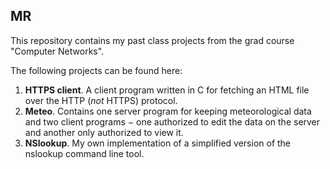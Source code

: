 ## MR
This repository contains my past class projects from the grad course "Computer Networks".

The following projects can be found here:
1. **HTTPS client**. A client program written in C for fetching an HTML file over the HTTP (*not* HTTPS) protocol.
2. **Meteo**. Contains one server program for keeping meteorological data and two client programs $-$ one authorized to edit the data on the server
and another only authorized to view it.
3. **NSlookup**. My own implementation of a simplified version of the nslookup command line tool.
